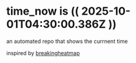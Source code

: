 # time_now is (( 2025-10-01T04:30:00.386Z ))

an automated repo that shows the currnent time

inspired by [breakingheatmap](https://github.com/breakingheatmap/breakingheatmap)